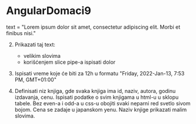 # AngularDomaci9

text = "Lorem ipsum dolor sit amet, consectetur adipiscing elit. Morbi et finibus nisi."

2. Prikazati taj text:

   - velikim slovima
   - korišćenjem slice pipe-a ispisati dolor

3. Ispisati vreme koje će biti za 12h u formatu "Friday, 2022-Jan-13, 7:53 PM, GMT+01:00"

4. Definisati niz knjiga, gde svaka knjiga ima id, naziv, autora, godinu izdavanja, cenu.
   Ispisati podatke o svim knjigama u html-u u sklopu tabele.
   Bez even-a i odd-a u css-u obojiti svaki neparni red svetlo sivom bojom.
   Cena se zadaje u japanskom yenu.
   Naziv knjige prikazati malim slovima.
